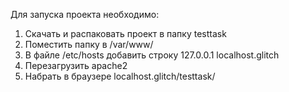 Для запуска проекта необходимо:
1. Скачать и распаковать проект в папку testtask
2. Поместить папку в /var/www/
3. В файле /etc/hosts добавить строку 127.0.0.1   localhost.glitch
4. Перезагрузить apache2
5. Набрать в браузере localhost.glitch/testtask/
